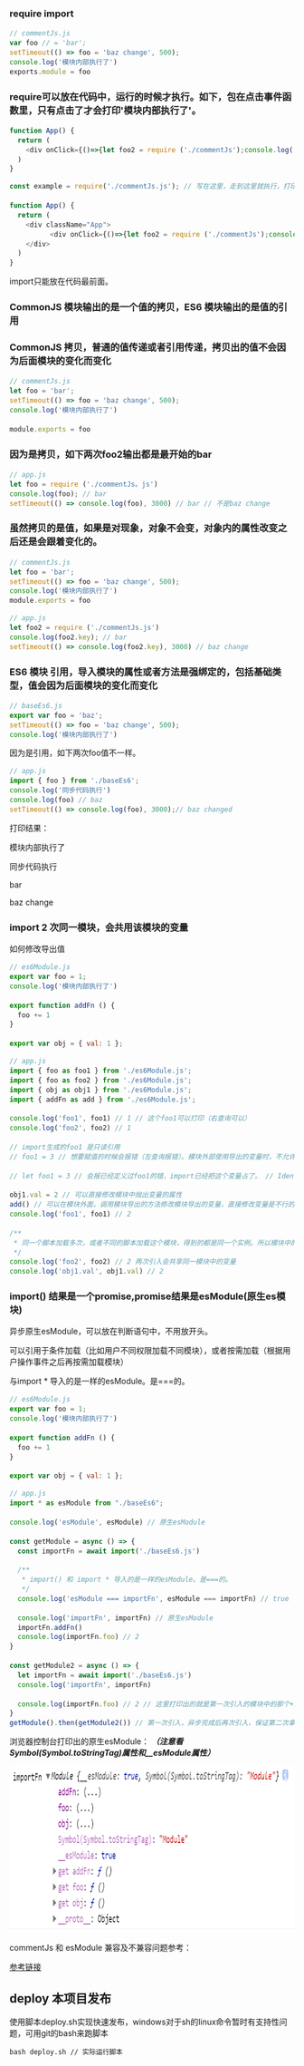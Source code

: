 ### require import

```js
// commentJs.js
var foo // = 'bar';
setTimeout(() => foo = 'baz change', 500);
console.log('模块内部执行了')
exports.module = foo
```

### require可以放在代码中，运行的时候才执行。如下，包在点击事件函数里，只有点击了才会打印'模块内部执行了'。

```js
function App() {
  return (
    <div onClick={()=>{let foo2 = require ('./commentJs');console.log('click')}}>click here</div>
  )
}
```

```js
const example = require('./commentJs.js'); // 写在这里，走到这里就执行，打印'模块内部执行了'

function App() {
  return (
    <div className="App">
          <div onClick={()=>{let foo2 = require ('./commentJs');console.log('click')}}>click here</div>
    </div>
  )
}
```

import只能放在代码最前面。

### CommonJS 模块输出的是一个值的拷贝，ES6 模块输出的是值的引用

### CommonJS 拷贝，普通的值传递或者引用传递，拷贝出的值不会因为后面模块的变化而变化
```js
// commentJs.js
let foo = 'bar';
setTimeout(() => foo = 'baz change', 500);
console.log('模块内部执行了')

module.exports = foo
```

### 因为是拷贝，如下两次foo2输出都是最开始的bar

```js
// app.js
let foo = require ('./commentJs。js')
console.log(foo); // bar
setTimeout(() => console.log(foo), 3000) // bar // 不是baz change
```

### 虽然拷贝的是值，如果是对现象，对象不会变，对象内的属性改变之后还是会跟着变化的。

```js
// commentJs.js
let foo = 'bar';
setTimeout(() => foo = 'baz change', 500);
console.log('模块内部执行了')
module.exports = foo
```

```js
// app.js
let foo2 = require ('./commentJs.js')
console.log(foo2.key); // bar
setTimeout(() => console.log(foo2.key), 3000) // baz change
```

### ES6 模块 引用，导入模块的属性或者方法是强绑定的，包括基础类型，值会因为后面模块的变化而变化

```js
// baseEs6.js
export var foo = 'baz';
setTimeout(() => foo = 'baz change', 500);
console.log('模块内部执行了')
```

因为是引用，如下两次foo值不一样。

```js
// app.js
import { foo } from './baseEs6';
console.log('同步代码执行')
console.log(foo) // baz
setTimeout(() => console.log(foo), 3000);// baz changed
```

打印结果：

模块内部执行了

同步代码执行

bar

baz change

### import 2 次同一模块，会共用该模块的变量

如何修改导出值

```js
// es6Module.js
export var foo = 1;
console.log('模块内部执行了')

export function addFn () {
  foo += 1
}

export var obj = { val: 1 };
```

```js
// app.js
import { foo as foo1 } from './es6Module.js';
import { foo as foo2 } from './es6Module.js';
import { obj as obj1 } from './es6Module.js';
import { addFn as add } from './es6Module.js';

console.log('foo1', foo1) // 1 // 这个foo1可以打印（右查询可以）
console.log('foo2', foo2) // 1 

// import生成的foo1 是只读引用
// foo1 = 3 // 想要赋值的时候会报错（左查询报错）。模块外部使用导出的变量时，不允许左查询，相当于无法直接修改导出变量 // ReferenceError: foo1 is not defined

// let foo1 = 3 // 会报已经定义过foo1的错，import已经把这个变量占了。 // Identifier 'foo1' has already been declared

obj1.val = 2 // 可以直接修改模块中抛出变量的属性
add() // 可以在模块外面，调用模块导出的方法修改模块导出的变量，直接修改变量是不行的
console.log('foo1', foo1) // 2

/**
 * 同一个脚本加载多次，或者不同的脚本加载这个模块，得到的都是同一个实例。所以模块中的变量是同一套
 */
console.log('foo2', foo2) // 2 两次引入会共享同一模块中的变量
console.log('obj1.val', obj1.val) // 2
```

### import() 结果是一个promise,promise结果是esModule(原生es模块)

异步原生esModule，可以放在判断语句中，不用放开头。

可以引用于条件加载（比如用户不同权限加载不同模块），或者按需加载（根据用户操作事件之后再按需加载模块）

与import * 导入的是一样的esModule。是===的。

```js
// es6Module.js
export var foo = 1;
console.log('模块内部执行了')

export function addFn () {
  foo += 1
}

export var obj = { val: 1 };
```

```js
// app.js
import * as esModule from "./baseEs6";

console.log('esModule', esModule) // 原生esModule

const getModule = async () => {
  const importFn = await import('./baseEs6.js')

  /**
   * import() 和 import * 导入的是一样的esModule。是===的。
   */
  console.log('esModule === importFn', esModule === importFn) // true ！！！

  console.log('importFn', importFn) // 原生esModule
  importFn.addFn()
  console.log(importFn.foo) // 2
}

const getModule2 = async () => {
  let importFn = await import('./baseEs6.js')
  console.log('importFn', importFn)

  console.log(importFn.foo) // 2 // 这里打印出的就是第一次引入的模块中的那个+1过的变量。重复引入模块时，模块内的变量是一套
}
getModule().then(getModule2()) // 第一次引入，异步完成后再次引入，保证第二次拿到的是第一次已经+1的importFn.foo
```

浏览器控制台打印出的原生esModule： ***（注意看Symbol(Symbol.toStringTag)属性和__esModule属性）***

<img src="./img.png" height="293" width="911"/>

commentJs 和 esModule 兼容及不兼容问题参考：

<a href="https://es6.ruanyifeng.com/#docs/module-loader#ES6-%E6%A8%A1%E5%9D%97%E4%B8%8E-CommonJS-%E6%A8%A1%E5%9D%97%E7%9A%84%E5%B7%AE%E5%BC%82">参考链接</a>


## deploy 本项目发布

使用脚本deploy.sh实现快速发布，windows对于sh的linux命令暂时有支持性问题，可用git的bash来跑脚本
```shell
bash deploy.sh // 实际运行脚本
```